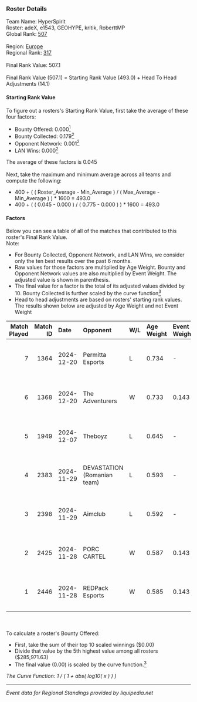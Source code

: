 ### Roster Details<br />
Team Name: HyperSpirit<br />
Roster: adeX, e1543, GEOHYPE, kritik, RoberttMP<br />
Global Rank: [507](../../standings_global_2025_02_28.md)<br />
<br />
Region: [Europe]( ../../standings_europe_2025_02_28.md)<br />
Regional Rank: [317]( ../../standings_europe_2025_02_28.md)<br />
<br />
Final Rank Value:  507.1<br />
<br />
Final Rank Value (507.1) = Starting Rank Value (493.0) + Head To Head Adjustments (14.1)<br />

#### Starting Rank Value<br />
To figure out a rosters's Starting Rank Value, first take the average of these four factors:<br />
- Bounty Offered: 0.000[<sup>1</sup>](#table2)
- Bounty Collected: 0.179[<sup>2</sup>](#table1)
- Opponent Network: 0.001[<sup>2</sup>](#table1)
- LAN Wins: 0.000[<sup>2</sup>](#table1)

The average of these factors is 0.045<br />
<br />
Next, take the maximum and minimum average across all teams and compute the following:<br />
- 400 + ( ( Roster_Average - Min_Average ) / ( Max_Average - Min_Average ) ) * 1600 = 493.0
- 400 + ( ( 0.045 - 0.000 ) / ( 0.775 - 0.000 ) ) * 1600 = 493.0


#### Factors<br />
Below you can see a table of all of the matches that contributed to this roster's Final Rank Value.<br />
Note:<br />

- For Bounty Collected, Opponent Network, and LAN Wins, we consider only the ten best results over the past 6 months.
- Raw values for those factors are multiplied by Age Weight. Bounty and Opponent Network values are also multiplied by Event Weight. The adjusted value is shown in parenthesis.
- The final value for a factor is the total of its adjusted values divided by 10. Bounty Collected is further scaled by the curve function[<sup>3</sup>](#curveFunction)
- Head to head adjustments are based on rosters' starting rank values. The results shown below are adjusted by Age Weight and not Event Weight
<span id="table1"></span><br />


| Match Played | Match ID | Date       | Opponent                    | W/L | Age Weight | Event Weight | Bounty Collected | Opponent Network | LAN Wins  | H2H Adj. | Roster                                  |
| -: | -: | :- | :- | :- | :- | :- | :- | :- | :- | -: | :- |
|            7 |     1364 | 2024-12-20 | Permitta Esports            | L   | 0.734      | -            | -                | -                | -         |    -2.97 | adeX, e1543, GEOHYPE, kritik, RoberttMP |
|            6 |     1368 | 2024-12-20 | The Adventurers             | W   | 0.733      | 0.143        | 0.000 (0.000)    | 0.000 (0.000)    | 0 (0.000) |     8.16 | adeX, e1543, GEOHYPE, kritik, RoberttMP |
|            5 |     1949 | 2024-12-07 | Theboyz                     | L   | 0.645      | -            | -                | -                | -         |    -5.99 | adeX, e1543, GEOHYPE, kritik, swiiffter |
|            4 |     2383 | 2024-11-29 | DEVASTATION (Romanian team) | L   | 0.593      | -            | -                | -                | -         |    -5.76 | adeX, e1543, GEOHYPE, kritik, swiiffter |
|            3 |     2398 | 2024-11-29 | Aimclub                     | L   | 0.592      | -            | -                | -                | -         |    -3.66 | adeX, e1543, GEOHYPE, kritik, swiiffter |
|            2 |     2425 | 2024-11-28 | PORC CARTEL                 | W   | 0.587      | 0.143        | 0.001 (0.000)    | 0.032 (0.003)    | 0 (0.000) |    11.60 | adeX, e1543, GEOHYPE, kritik, swiiffter |
|            1 |     2446 | 2024-11-28 | REDPack Esports             | W   | 0.585      | 0.143        | 0.002 (0.000)    | 0.092 (0.008)    | 0 (0.000) |    12.70 | adeX, e1543, GEOHYPE, kritik, swiiffter |

<br />
<span id="table2"></span><br />
To calculate a roster's Bounty Offered:<br />

- First, take the sum of their top 10 scaled winnings ($0.00)
- Divide that value by the 5th highest value among all rosters ($285,971.63)
- The final value (0.00) is scaled by the curve function.[<sup>3</sup>](#curveFunction)

<span id="curveFunction"></span>_The Curve Function: 1 / ( 1 + abs( log10( x ) ) )_<br />

---
_Event data for Regional Standings provided by liquipedia.net_<br />
